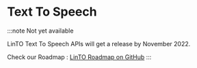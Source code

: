 # Text To Speech


:::note Not yet available

LinTO Text To Speech APIs will get a release by November 2022. 

Check our Roadmap : [LinTO Roadmap on GitHub](https://github.com/orgs/linto-ai/projects/6)
:::
